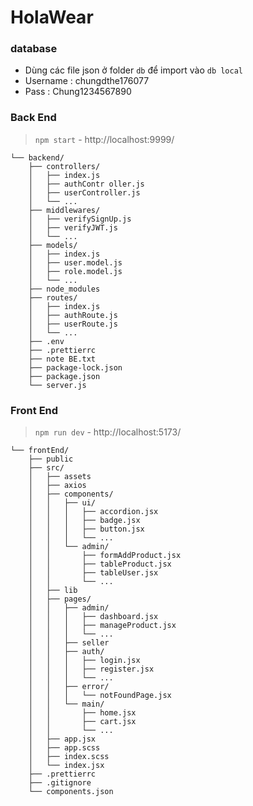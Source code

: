 # HolaWear

### database

- Dùng các file json ở folder `db` để import vào `db local`
- Username : chungdthe176077
- Pass : Chung1234567890

### Back End

> `npm start` - http://localhost:9999/

    └── backend/
        ├── controllers/
        │   ├── index.js
        │   ├── authContr oller.js
        │   ├── userController.js
        │   └── ...
        ├── middlewares/
        │   ├── verifySignUp.js
        │   ├── verifyJWT.js
        │   └── ...
        ├── models/
        │   ├── index.js
        │   ├── user.model.js
        │   ├── role.model.js
        │   └── ...
        ├── node_modules
        ├── routes/
        │   ├── index.js
        │   ├── authRoute.js
        │   ├── userRoute.js
        │   └── ...
        ├── .env
        ├── .prettierrc
        ├── note BE.txt
        ├── package-lock.json
        ├── package.json
        └── server.js

### Front End

> `npm run dev` - http://localhost:5173/

    └── frontEnd/
        ├── public
        ├── src/
        │   ├── assets
        │   ├── axios
        │   ├── components/
        │   │   ├── ui/
        │   │   │   ├── accordion.jsx
        │   │   │   ├── badge.jsx
        │   │   │   ├── button.jsx
        │   │   │   └── ...
        │   │   └── admin/
        │   │       ├── formAddProduct.jsx
        │   │       ├── tableProduct.jsx
        │   │       ├── tableUser.jsx
        │   │       └── ...
        │   ├── lib
        │   ├── pages/
        │   │   ├── admin/
        │   │   │   ├── dashboard.jsx
        │   │   │   ├── manageProduct.jsx
        │   │   │   └── ...
        │   │   ├── seller
        │   │   ├── auth/
        │   │   │   ├── login.jsx
        │   │   │   ├── register.jsx
        │   │   │   └── ...
        │   │   ├── error/
        │   │   │   └── notFoundPage.jsx
        │   │   └── main/
        │   │       ├── home.jsx
        │   │       ├── cart.jsx
        │   │       └── ...
        │   ├── app.jsx
        │   ├── app.scss
        │   ├── index.scss
        │   └── index.jsx
        ├── .prettierrc
        ├── .gitignore
        └── components.json
